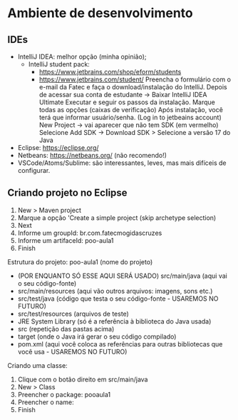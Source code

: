 # Ambiente de desenvolvimento

## IDEs

- IntelliJ IDEA: melhor opção (minha opinião);
  - IntelliJ student pack: 
    - https://www.jetbrains.com/shop/eform/students
    - https://www.jetbrains.com/student/
    Preencha o formulário com o e-mail da Fatec e faça o download/instalação do IntelliJ.
    Depois de acessar sua conta de estudante -> Baixar IntelliJ IDEA Ultimate
    Executar e seguir os passos da instalação.
    Marque todas as opções (caixas de verificação)
    Após instalação, você terá que informar usuário/senha.
    (Log in to jetbeains account)
    New Project -> vai aparecer que não tem SDK (em vermelho)
      Selecione Add SDK -> Download SDK > Selecione a versão 17 do Java
- Eclipse: https://eclipse.org/
- Netbeans: https://netbeans.org/ (não recomendo!)
- VSCode/Atoms/Sublime: são interessantes, leves, mas mais difíceis de configurar.

## Criando projeto no Eclipse

1. New > Maven project
2. Marque a opção 'Create a simple project (skip archetype selection)
3. Next
4. Informe um groupId: br.com.fatecmogidascruzes
5. Informe um artifaceId: poo-aula1
6. Finish

Estrutura do projeto:
poo-aula1 (nome do projeto)
  - (POR ENQUANTO SÓ ESSE AQUI SERÁ USADO) src/main/java (aqui vai o seu código-fonte)
  - src/main/resources (aqui vão outros arquivos: imagens, sons etc.)
  - src/test/java (código que testa o seu código-fonte - USAREMOS NO FUTURO)
  - src/test/resources (arquivos de teste)
  - JRE System Library (só é a referência à biblioteca do Java usada)
  - src (repetição das pastas acima)
  - target (onde o Java irá gerar o seu código compilado)
  - pom.xml (aqui você coloca as referências para outras bibliotecas que você usa - USAREMOS NO FUTURO)

Criando uma classe:
1. Clique com o botão direito em src/main/java
2. New > Class
3. Preencher o package: pooaula1
4. Preencher o name: 
5. Finish